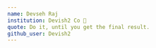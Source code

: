 ```yaml
---
name: Devseh Raj 
institution: Devish2 Co 🚩 
quote: Do it, until you get the final result.
github_user: Devish2
---
```

